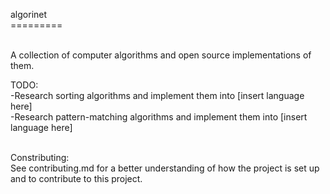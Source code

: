 algorinet<br />
=========<br /> <br />

A collection of computer algorithms and open source implementations of them.<br />

TODO:<br />
	-Research sorting algorithms and implement them into [insert language here] <br />
	-Research pattern-matching algorithms and implement them into [insert language here]<br /><br />
	
Constributing:<br />
	See contributing.md for a better understanding of how the project is set up and to contribute to this project.<br />